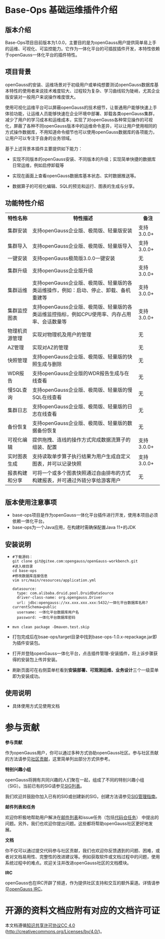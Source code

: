 # Base-Ops 基础运维插件介绍



## 版本介绍

Base-Ops项目目前版本为1.0.0，主要目的是为openGauss用户提供简单易上手的运维、可视化、可监控能力。它作为一体化平台的可插拔插件开发，本特性依赖于openGauss一体化平台的插件特性。



## 项目背景

openGauss的安装、运维场景对于初级用户或单纯想要测试openGauss数据库基本特性的使用者来说技术难度较大、过程较为复杂、学习曲线较为陡峭，尤其企业版安装对一般用户来说操作难度很大。

使用可视化运维平台可以屏蔽openGauss的技术细节，让普通用户能够快速上手体验功能，让运维人员能够快速在企业环境中部署、卸载各类openGauss集群，减少了用户的学习成本和运维成本，实现了对openGauss各种常见操作的可视化，屏蔽了各种不同openGauss版本中的运维命令差异，可以让用户使用相同的方式操作数据库，不用知道命令细节也可以使用openGauss数据库的各项能力，让用户可以专注于自身的业务领域。



基于上述背景本插件主要提供如下能力：

- 实现不同版本的openGauss安装、不同版本的升级；实现简单快捷的数据库日常运维，例如启停卸载等

- 实现在画面上查看openGauss数据库基本状态、实时数据推送等。

- 数据算子的可视化编辑、SQL的预览和运行、图表的生成与分享。

  

## 功能特性介绍



<table>
    <tr>
        <th>特性名称</th>
        <th>特性描述</th>
        <th>备注</th>
    </tr>
    <tr>
        <td>集群安装</td>
        <td>支持openGauss企业版、极简版、轻量版安装</td>
        <td>支持3.0.0+</td>  
    </tr>
    <tr>
        <td>集群导入</td>
        <td>支持openGauss企业版、极简版、轻量版导入</td>
        <td>支持3.0.0+</td>  
    </tr>
    <tr>
        <td>一键安装</td>
        <td>支持openGauss极简版3.0.0一键安装</td>
        <td>无</td>  
    </tr>
    <tr>
        <td>集群升级</td>
        <td>支持openGauss企业版升级</td>
        <td>支持3.0.0+</td>  
    </tr>
    <tr>
        <td>集群运维</td>
        <td>支持openGauss企业版、极简版、轻量版的各类运维操作，例如：启动、停止、卸载、备机重建等</td>
        <td>支持3.0.0+</td>  
    </tr>
    <tr>
        <td>集群监控图表</td>
        <td>支持openGauss企业版、极简版、轻量版的各类运维监控指标，例如CPU使用率、内存占用率、会话数量等</td>
        <td>支持3.0.0+</td>  
    </tr>
    <tr>
        <td>物理机资源管理</td>
        <td>实现对物理机及用户的管理</td>
        <td>无</td> 
    </tr>
    <tr>
        <td>AZ管理</td>
        <td>实现对AZ的管理</td>
        <td>无</td>
    </tr>
    <tr>
        <td>快照管理</td>
        <td>支持openGauss企业版、极简版、轻量版的快照生成与删除</td>
        <td>无</td>
    </tr>
    <tr>
        <td>WDR报告</td>
        <td>支持openGauss企业版的WDR报告生成与在线查看</td>
        <td>无</td>
    </tr>
    <tr>
        <td>慢SQL查询</td>
        <td>支持openGauss企业版、极简版、轻量版的慢SQL在线查看</td>
        <td>无</td>
    </tr>
    <tr>
        <td>集群日志</td>
        <td>支持openGauss企业版、极简版、轻量版的日志在线查看</td>
        <td>无</td>
    </tr>
    <tr>
        <td>备份恢复</td>
        <td>支持openGauss企业版、极简版、轻量版的数据备份恢复</td>
        <td>无</td>
    </tr>
    <tr>
        <td>可视化编辑</td>
        <td>提供拖拽、连线的操作方式完成数据流算子的组装、配置</td>
        <td>支持3.0.0+</td>  
    </tr>
    <tr>
        <td>实时图表生成</td>
        <td>支持读取单步算子执行结果为用户生成自定义图表，并可以记录快照</td>
        <td>支持3.0.0+</td> 
    </tr>
       <tr>
        <td>报表构建和分享</td>
        <td>可将一个或多个图表快照通过自由排布的方式构建报表，并可通过外链分享给游客用户</td>
        <td>无</td> 
    </tr>
</table>


# 

## 版本使用注意事项

- base-ops项目是作为openGauss一体化平台插件进行开发，使用本项目必须依赖一体化平台。
- base-ops为一个Java应用，在构建时需确保配置Java 11+的JDK

## 安装说明

- ```
  #下载源码：
  git clone git@gitee.com:opengauss/openGauss-workbench.git
  #进入根目录
  cd base-ops
  #修改数据库连接信息
  vim src/main/resources/application.yml
  ```
  
  ```
  datasource:
    type: com.alibaba.druid.pool.DruidDataSource
    driver-class-name: org.opengauss.Driver
    url: jdbc:opengauss://xx.xxx.xxx.xxx:5432/一体化平台数据库名称?currentSchema=public
    username: 一体化平台数据库用户名
    password: 一体化平台数据库密码
  ```
  
- ```
  mvn clean package -Dmaven.test.skip
  ```

- 打包完成后在bsae-ops/target目录中找到base-ops-1.0.x-repackage.jar即为插件安装包。

- 打开并登陆openGauss一体化平台，点击插件管理-安装插件，将上诉步骤获得的安装包上传并安装。

- 刷新页面可在右侧菜单栏看到**安装部署、可观测运维、业务设计**三个一级菜单即为安装成功。

## 使用说明

- 具体使用方式见使用文档



# 参与贡献

**参与贡献**

作为openGauss用户，你可以通过多种方式协助openGauss社区。参与社区贡献的方法请参见[社区贡献](https://opengauss.org/zh/contribution.html)，这里简单列出部分方式供参考。

**特别兴趣小组**

openGauss将拥有共同兴趣的人们聚在一起，组成了不同的特别兴趣小组（SIG）。当前已有的SIG请参见[SIG列表](https://opengauss.org/zh/contribution.html)。

我们欢迎并鼓励你加入已有的SIG或创建新的SIG，创建方法请参见[SIG管理指南](https://opengauss.org/zh/contribution.html)。

**邮件列表和任务**

欢迎你积极地帮助用户解决在[邮件列表](https://opengauss.org/zh/community/mails.html)和issue任务（包括[代码仓任务](https://gitee.com/organizations/opengauss/issues)） 中提出的问题。另外，我们也欢迎你提出问题。这些都将帮助openGauss社区更好地发展。

**文档**

你不仅可以通过提交代码参与社区贡献，我们也欢迎你反馈遇到的问题、困难，或者对文档易用性、完整性的改进建议等。例如获取软件或文档过程中的问题，使用系统过程中的难点。欢迎关注并改进openGauss社区的文档模块。

**IRC**

openGauss也在IRC开辟了频道，作为提供社区支持和交互的额外渠道。详情请参见[openGauss IRC](https://opengauss.org/zh/community/onlineCommunication.html)。

# 开源的资料文档应附有对应的文档许可证

本文档遵循[知识共享许可协议CC 4.0](https://creativecommons.org/licenses/by/4.0/) (http://creativecommons.org/Licenses/by/4.0/)。
